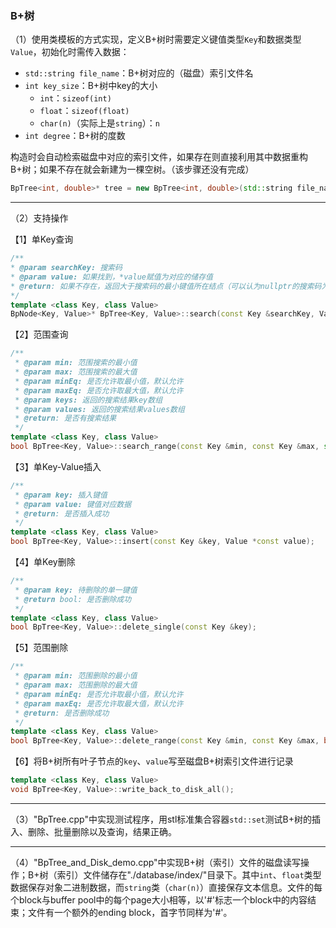 ### B+树

（1）使用类模板的方式实现，定义B+树时需要定义键值类型`Key`和数据类型`Value`，初始化时需传入数据：

+ `std::string file_name`：B+树对应的（磁盘）索引文件名
+ `int key_size`：B+树中key的大小
  + `int`：`sizeof(int)`
  + `float`：`sizeof(float)`
  + `char(n)`（实际上是`string`）：`n`
+ `int degree`：B+树的度数

构造时会自动检索磁盘中对应的索引文件，如果存在则直接利用其中数据重构B+树；如果不存在就会新建为一棵空树。（该步骤还没有完成）

```c++
BpTree<int, double>* tree = new BpTree<int, double>(std::string file_name, int key_size, int degree);
```

---

（2）支持操作

【1】单Key查询

```c++
/**
* @param searchKey: 搜索码
* @param value: 如果找到，*value赋值为对应的储存值
* @return: 如果不存在，返回大于搜索码的最小键值所在结点（可以认为nullptr的搜索码为正无穷），否则返回该key所在的叶结点
*/
template <class Key, class Value>
BpNode<Key, Value>* BpTree<Key, Value>::search(const Key &searchKey, Value* value)
```

【2】范围查询

```c++
/**
 * @param min: 范围搜索的最小值
 * @param max: 范围搜索的最大值
 * @param minEq: 是否允许取最小值，默认允许
 * @param maxEq: 是否允许取最大值，默认允许
 * @param keys: 返回的搜索结果key数组
 * @param values: 返回的搜索结果values数组
 * @return: 是否有搜索结果
 */
template <class Key, class Value>
bool BpTree<Key, Value>::search_range(const Key &min, const Key &max, std::vector<Key>* keys, std::vector<Value*>* values, bool minEq = true, bool maxEq = true);
```

【3】单Key-Value插入

```c++
/**
 * @param key: 插入键值
 * @param value: 键值对应数据
 * @return: 是否插入成功
 */
template <class Key, class Value>
bool BpTree<Key, Value>::insert(const Key &key, Value *const value);
```

【4】单Key删除

```C++
/**
 * @param key: 待删除的单一键值
 * @return bool: 是否删除成功
 */
template <class Key, class Value>
bool BpTree<Key, Value>::delete_single(const Key &key);
```

【5】范围删除

```c++
/**
 * @param min: 范围删除的最小值
 * @param max: 范围删除的最大值
 * @param minEq: 是否允许取最小值，默认允许
 * @param maxEq: 是否允许取最大值，默认允许
 * @return: 是否删除成功
 */
template <class Key, class Value>
bool BpTree<Key, Value>::delete_range(const Key &min, const Key &max, bool minEq = true, bool maxEq = true);
```

【6】将B+树所有叶子节点的`key`、`value`写至磁盘B+树索引文件进行记录

```c++
template <class Key, class Value>
void BpTree<Key, Value>::write_back_to_disk_all();
```

---

（3）"BpTree.cpp"中实现测试程序，用stl标准集合容器`std::set`测试B+树的插入、删除、批量删除以及查询，结果正确。

---

（4）"BpTree_and_Disk_demo.cpp"中实现B+树（索引）文件的磁盘读写操作；B+树（索引）文件储存在"./database/index/"目录下。其中`int`、`float`类型数据保存对象二进制数据，而`string`类（`char(n)`）直接保存文本信息。文件的每个block与buffer pool中的每个page大小相等，以'#'标志一个block中的内容结束；文件有一个额外的ending block，首字节同样为'#'。